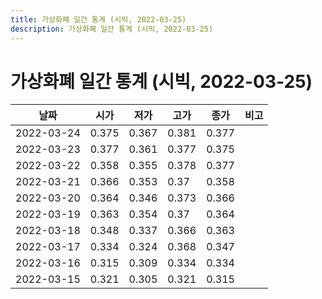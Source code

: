 ```yaml
---
title: 가상화폐 일간 통계 (시빅, 2022-03-25)
description: 가상화폐 일간 통계 (시빅, 2022-03-25)
---
```


가상화폐 일간 통계 (시빅, 2022-03-25)
===

|날짜|시가|저가|고가|종가|비고|
|--|--|--|--|--|--|
|2022-03-24|0.375|0.367|0.381|0.377|    |
|2022-03-23|0.377|0.361|0.377|0.375|    |
|2022-03-22|0.358|0.355|0.378|0.377|    |
|2022-03-21|0.366|0.353|0.37|0.358|    |
|2022-03-20|0.364|0.346|0.373|0.366|    |
|2022-03-19|0.363|0.354|0.37|0.364|    |
|2022-03-18|0.348|0.337|0.366|0.363|    |
|2022-03-17|0.334|0.324|0.368|0.347|    |
|2022-03-16|0.315|0.309|0.334|0.334|    |
|2022-03-15|0.321|0.305|0.321|0.315|    |
